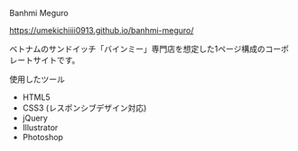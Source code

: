 Banhmi Meguro

https://umekichiiii0913.github.io/banhmi-meguro/

ベトナムのサンドイッチ「バインミー」専門店を想定した1ページ構成のコーポレートサイトです。

使用したツール
- HTML5
- CSS3 (レスポンシブデザイン対応)
- jQuery
- Illustrator
- Photoshop
